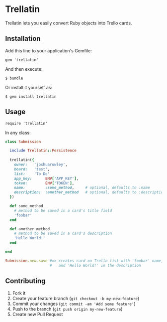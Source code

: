 # Trellatin

Trellatin lets you easily convert Ruby objects into Trello cards.

## Installation

Add this line to your application's Gemfile:

    gem 'trellatin'

And then execute:

    $ bundle

Or install it yourself as:

    $ gem install trellatin

## Usage

    require 'trellatin'

In any class:

```ruby
class Submission

  include Trellatin::Persistence
  
  trellatin({
    owner:   'joshuarowley',
    board:   'test',
    list:    'To Do'
    app_key:      ENV['APP_KEY'],
    token:        ENV['TOKEN'],
    name:         :some_method,     # optional, defaults to :name
    description:  :another_method   # optional, defaults to :description
  })

  def some_method
    # method to be saved in a card's title field
    'foobar'
  end

  def another_method
    # method to be saved in a card's description
    'Hello World!'
  end

end

Submission.new.save #=> creates card on Trello list with 'foobar' name,
                    #   and 'Hello World!' in the description
```

## Contributing

1. Fork it
2. Create your feature branch (`git checkout -b my-new-feature`)
3. Commit your changes (`git commit -am 'Add some feature'`)
4. Push to the branch (`git push origin my-new-feature`)
5. Create new Pull Request
